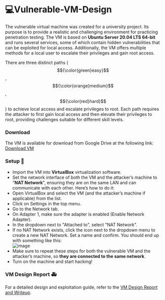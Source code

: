 # 💻Vulnerable-VM-Design

The vulnerable virtual machine was created for a university project. Its purpose is to provide a realistic and challenging environment for practicing penetration testing. The VM is based on **Ubuntu Server 20.04 LTS 64-bit** and runs several services, some of which contain hidden vulnerabilities that can be exploited for local access. Additionally, the VM offers multiple methods for a local user to escalate their privileges and gain root access.

There are three distinct paths ($${\color{green}easy}$$, $${\color{orange}medium}$$, $${\color{red}hard}$$) to achieve local access and escalate privileges to root. Each path requires the attacker to first gain local access and then elevate their privileges to root, providing challenges suitable for different skill levels.

### Download 
The VM is available for download from Google Drive at the following link: [Download VM](https://drive.google.com/drive/folders/1M4-EpXrN4JHkClAVfyBYH6qS_WBWMGFe) 

### Setup 🔧
  - Import the VM into **VirtualBox** virtualization software.
  - Set the network interface of both the VM and the attacker’s machine to "**NAT Network**", ensuring they are on the same LAN and can communicate with each other. Here’s how to do it:
  - Open VirtualBox and select the VM (and the attacker’s machine if applicable) from the list.
  - Click on Settings in the top menu.
  - Go to the Network tab.
  - On Adapter 1, make sure the adapter is enabled (Enable Network Adapter).
  - In the dropdown next to "Attached to", select "NAT Network".
  - If no NAT Network exists, click the icon next to the dropdown menu to create a new NAT Network. Set a name and confirm. You should end up with something like this: <br />
  ![image](https://github.com/user-attachments/assets/59885ff4-483b-408c-a267-076e69b2f730)
  - Make sure to repeat these steps for both the vulnerable VM and the attacker’s machine, so **they are connected to the same network**.
  - Turn on the machine and start hacking!

### VM Design Report 🚑
For a detailed design and exploitation guide, refer to the [VM Design Report and Writeup](https://github.com/DF1sh/Vulnerable-VM-Design/blob/main/VM_Design_Report.pdf).
